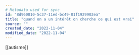 ```yaml
---
# Metadata used for sync
id: "8d960810-5c37-11ed-bc49-01f1929902ea"
title: "quand on a un intérêt on cherche ce qui est vrai"
source: ""
created_date: "2022-11-04"
modified_date: "2022-11-04"
---
```

[[autisme]]